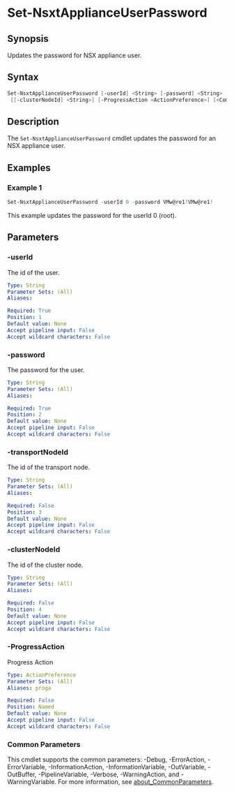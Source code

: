 # Set-NsxtApplianceUserPassword

## Synopsis

Updates the password for NSX appliance user.

## Syntax

```powershell
Set-NsxtApplianceUserPassword [-userId] <String> [-password] <String> [[-transportNodeId] <String>]
 [[-clusterNodeId] <String>] [-ProgressAction <ActionPreference>] [<CommonParameters>]
```

## Description

The `Set-NsxtApplianceUserPassword` cmdlet updates the password for an NSX appliance user.

## Examples

### Example 1

```powershell
Set-NsxtApplianceUserPassword -userId 0 -password VMw@re1!VMw@re1!
```

This example updates the password for the userId 0 (root).

## Parameters

### -userId

The id of the user.

```yaml
Type: String
Parameter Sets: (All)
Aliases:

Required: True
Position: 1
Default value: None
Accept pipeline input: False
Accept wildcard characters: False
```

### -password

The password for the user.

```yaml
Type: String
Parameter Sets: (All)
Aliases:

Required: True
Position: 2
Default value: None
Accept pipeline input: False
Accept wildcard characters: False
```

### -transportNodeId

The id of the transport node.

```yaml
Type: String
Parameter Sets: (All)
Aliases:

Required: False
Position: 3
Default value: None
Accept pipeline input: False
Accept wildcard characters: False
```

### -clusterNodeId

The id of the cluster node.

```yaml
Type: String
Parameter Sets: (All)
Aliases:

Required: False
Position: 4
Default value: None
Accept pipeline input: False
Accept wildcard characters: False
```

### -ProgressAction

Progress Action

```yaml
Type: ActionPreference
Parameter Sets: (All)
Aliases: proga

Required: False
Position: Named
Default value: None
Accept pipeline input: False
Accept wildcard characters: False
```

### Common Parameters

This cmdlet supports the common parameters: -Debug, -ErrorAction, -ErrorVariable, -InformationAction, -InformationVariable, -OutVariable, -OutBuffer, -PipelineVariable, -Verbose, -WarningAction, and -WarningVariable. For more information, see [about_CommonParameters](http://go.microsoft.com/fwlink/?LinkID=113216).
